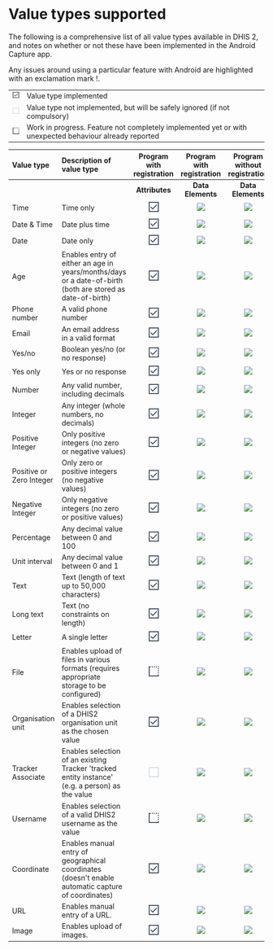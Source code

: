 # Value types supported

<!-- DHIS2-SECTION-ID:valuetypes -->

The following is a comprehensive list of all value types available in DHIS 2, and notes on whether or not these have been implemented in the Android Capture app.

Any issues around using a particular feature with Android are highlighted with an exclamation mark \!.

|||
| :-: | :------ |
| ![](resources/icons/icon-complete.png) | Value type implemented |
| ![](resources/icons/icon-incomplete.png) | Value type not implemented, but will be safely ignored (if not compulsory) |
| ![](resources/icons/icon-wip.png) | Work in progress. Feature not completely implemented yet or with unexpected behaviour already reported |


| Value type | Description of value type | Program with registration | Program with registration | Program without registration | Data Set| Notes on implementation |
| :-- | :---- | :-: | :-: | :-: | :-: | :-- |
| | | **Attributes** | **Data Elements** | **Data Elements** | **Data Elements** |
| Time | Time only | ![](resources/icons/icon-complete.png) | ![](resources/images/capture-app-../../admin/icon-complete.png) | ![](resources/images/../../admin/icon-complete.png) |![](resources/images/../../admin/icon-complete.png) | |
| Date & Time | Date plus time | ![](resources/icons/icon-complete.png) | ![](resources/images/capture-app-../../admin/icon-complete.png) | ![](resources/images/../../admin/icon-complete.png) | ![](resources/images/../../admin/icon-complete.png)| |
| Date | Date only | ![](resources/icons/icon-complete.png) | ![](resources/images/capture-app-../../admin/icon-complete.png) | ![](resources/images/../../admin/icon-complete.png) | ![](resources/images/../../admin/icon-complete.png) | |
| Age | Enables entry of either an age in years/months/days or a date-of-birth (both are stored as date-of-birth) | ![](resources/icons/icon-complete.png) | ![](resources/images/capture-app-../../admin/icon-complete.png) | ![](resources/images/../../admin/icon-complete.png) |![](resources/images/../../admin/icon-complete.png) | |
| Phone number | A valid phone number | ![](resources/icons/icon-complete.png) | ![](resources/images/capture-app-../../admin/icon-complete.png) | ![](resources/images/../../admin/icon-complete.png) |![](resources/images/../../admin/icon-complete.png) | |
| Email | An email address in a valid format | ![](resources/icons/icon-complete.png) | ![](resources/images/capture-app-../../admin/icon-complete.png) | ![](resources/images/../../admin/icon-complete.png) |![](resources/images/../../admin/icon-complete.png) | |
| Yes/no | Boolean yes/no (or no response) | ![](resources/icons/icon-complete.png) | ![](resources/images/capture-app-../../admin/icon-complete.png) | ![](resources/images/../../admin/icon-complete.png) | ![](resources/images/../../admin/icon-complete.png)| |
| Yes only | Yes or no response | ![](resources/icons/icon-complete.png) | ![](resources/images/capture-app-../../admin/icon-complete.png) | ![](resources/images/../../admin/icon-complete.png) | ![](resources/images/../../admin/icon-complete.png)|
| Number | Any valid number, including decimals | ![](resources/icons/icon-complete.png) | ![](resources/images/capture-app-../../admin/icon-complete.png) | ![](resources/images/../../admin/icon-complete.png) | ![](resources/images/../../admin/icon-complete.png)| |
| Integer | Any integer (whole numbers, no decimals) | ![](resources/icons/icon-complete.png) | ![](resources/images/capture-app-../../admin/icon-complete.png) | ![](resources/images/../../admin/icon-complete.png) | ![](resources/images/../../admin/icon-complete.png)| |
| Positive Integer | Only positive integers (no zero or negative values) | ![](resources/icons/icon-complete.png) | ![](resources/images/capture-app-../../admin/icon-complete.png) | ![](resources/images/../../admin/icon-complete.png) | ![](resources/images/../../admin/icon-complete.png)| |
| Positive or Zero Integer | Only zero or positive integers (no negative values) | ![](resources/icons/icon-complete.png) | ![](resources/images/capture-app-../../admin/icon-complete.png) | ![](resources/images/../../admin/icon-complete.png) | ![](resources/images/../../admin/icon-complete.png)| |
| Negative Integer | Only negative integers (no zero or positive values) | ![](resources/icons/icon-complete.png) | ![](resources/images/capture-app-../../admin/icon-complete.png) | ![](resources/images/../../admin/icon-complete.png) |![](resources/images/../../admin/icon-complete.png) | |
| Percentage | Any decimal value between 0 and 100 | ![](resources/icons/icon-complete.png) | ![](resources/images/capture-app-../../admin/icon-complete.png) | ![](resources/images/../../admin/icon-complete.png) | ![](resources/images/../../admin/icon-complete.png)| |
| Unit interval | Any decimal value between 0 and 1 | ![](resources/icons/icon-complete.png) | ![](resources/images/capture-app-../../admin/icon-complete.png) | ![](resources/images/../../admin/icon-complete.png) |![](resources/images/../../admin/icon-complete.png) | |
| Text | Text (length of text up to 50,000 characters) | ![](resources/icons/icon-complete.png) | ![](resources/images/capture-app-../../admin/icon-complete.png) | ![](resources/images/../../admin/icon-complete.png) |![](resources/images/../../admin/icon-complete.png) | |
| Long text | Text (no constraints on length) | ![](resources/icons/icon-complete.png) | ![](resources/images/capture-app-../../admin/icon-complete.png) | ![](resources/images/../../admin/icon-complete.png) |![](resources/images/../../admin/icon-complete.png) | |
| Letter | A single letter | ![](resources/icons/icon-complete.png) | ![](resources/images/capture-app-../../admin/icon-complete.png) | ![](resources/images/../../admin/icon-complete.png) | ![](resources/images/../../admin/icon-complete.png)| |
| File | Enables upload of files in various formats (requires appropriate storage to be configured) | ![](resources/icons/icon-wip.png) | ![](resources/images/capture-app-../../admin/icon-wip.png) | ![](resources/images/../../admin/icon-wip.png) | ![](resources/images/../../admin/icon-incomplete.png) | |
| Organisation unit | Enables selection of a DHIS2 organisation unit as the chosen value | ![](resources/icons/icon-complete.png) | ![](resources/images/capture-app-../../admin/icon-complete.png) | ![](resources/images/../../admin/icon-complete.png) |  ![](resources/images/../../admin/icon-incomplete.png)| |
| Tracker Associate | Enables selection of an existing Tracker 'tracked entity instance' (e.g. a person) as the value | ![](resources/icons/icon-incomplete.png) | ![](resources/images/capture-app-../../admin/icon-incomplete.png) | ![](resources/images/../../admin/icon-incomplete.png) | ![](resources/images/../../admin/icon-incomplete.png) | |
| Username | Enables selection of a valid DHIS2 username as the value | ![](resources/icons/icon-wip.png) | ![](resources/images/capture-app-../../admin/icon-wip.png) | ![](resources/images/../../admin/icon-wip.png) |  ![](resources/images/../../admin/icon-incomplete.png) |
| Coordinate | Enables manual entry of geographical coordinates (doesn't enable automatic capture of coordinates) | ![](resources/icons/icon-complete.png) | ![](resources/images/capture-app-../../admin/icon-complete.png) | ![](resources/images/../../admin/icon-complete.png) | ![](resources/images/../../admin/icon-complete.png)| |
| URL | Enables manual entry of a URL. | ![](resources/icons/icon-complete.png) | ![](resources/images/capture-app-../../admin/icon-complete.png) | ![](resources/images/../../admin/icon-complete.png) |![](resources/images/../../admin/icon-complete.png) | |
| Image | Enables upload of images. | ![](resources/icons/icon-complete.png) | ![](resources/images/capture-app-../../admin/icon-complete.png) | ![](resources/images/../../admin/icon-complete.png) | ![](resources/images/../../admin/icon-incomplete.png) | |

